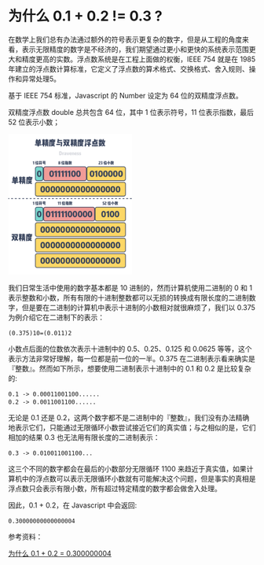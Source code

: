 # 为什么 0.1 + 0.2 != 0.3 ?


在数学上我们总有办法通过额外的符号表示更复杂的数字，但是从工程的角度来看，表示无限精度的数字是不经济的，我们期望通过更小和更快的系统表示范围更大和精度更高的实数。浮点数系统是在工程上面做的权衡，IEEE 754 就是在 1985 年建立的浮点数计算标准，它定义了浮点数的算术格式、交换格式、舍入规则、操作和异常处理5。


基于 IEEE 754 标准，Javascript 的 Number 设定为 64 位的双精度浮点数。

双精度浮点数 double 总共包含 64 位，其中 1 位表示符号，11 位表示指数，最后 52 位表示小数；

<img src="../assets/floating-point-math.png" alt="avatar" width="50%" height="50%">


我们日常生活中使用的数字基本都是 10 进制的，然而计算机使用二进制的 0 和 1 表示整数和小数，所有有限的十进制整数都可以无损的转换成有限长度的二进制数字，但是要在二进制的计算机中表示十进制的小数相对就很麻烦了，我们以 0.375 为例介绍它在二进制下的表示：

```
(0.375)10=(0.011)2
```

小数点后面的位数依次表示十进制中的 0.5、0.25、0.125 和 0.0625 等等，这个表示方法非常好理解，每一位都是前一位的一半。0.375 在二进制表示看来确实是『整数』。然而如下所示，想要使用二进制表示十进制中的 0.1 和 0.2 是比较复杂的:

```
0.1 -> 0.00011001100......
0.2 -> 0.0011001100......
```

无论是 0.1 还是 0.2，这两个数字都不是二进制中的『整数』，我们没有办法精确地表示它们，只能通过无限循环小数尝试接近它们的真实值；与之相似的是，它们相加的结果 0.3 也无法用有限长度的二进制表示：

```
0.3 -> 0.010011001100...
```

这三个不同的数字都会在最后的小数部分无限循环 1100 来趋近于真实值，如果计算机中的浮点数可以表示无限循环小数就有可能解决这个问题，但是事实的真相是浮点数只会表示有限小数，所有超过特定精度的数字都会做舍入处理。

因此，0.1 + 0.2，在 Javascript 中会返回:

```
0.30000000000000004
```


参考资料：

[为什么 0.1 + 0.2 = 0.300000004](https://draveness.me/whys-the-design-floating-point-arithmetic/)